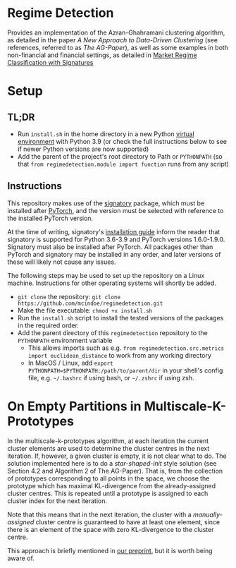 # Regime Detection

Provides an implementation of the Azran-Ghahramani clustering algorithm, as detailed in the paper *A New Approach to Data-Driven Clustering* (see references, referred to as *The AG-Paper*), as well as some examples in both non-financial and financial settings, as detailed in [Market Regime Classification with Signatures](https://arxiv.org/abs/2107.00066)

# Setup

## TL;DR

* Run `install.sh` in the home directory in a new Python [virtual environment](https://www.section.io/engineering-education/introduction-to-virtual-environments-and-dependency-managers/) with Python 3.9 (or check the full instructions below to see if newer Python versions are now supported)
* Add the parent of the project's root directory to Path or `PYTHONPATH` (so that `from regimedetection.module import function` runs from any script)

## Instructions

This repository makes use of the [signatory](https://github.com/patrick-kidger/signatory) package, which must be installed after [PyTorch](https://pytorch.org/), and the version must be selected with reference to the installed PyTorch version.

At the time of writing, signatory's [installation guide](https://signatory.readthedocs.io/en/latest/pages/usage/installation.html) inform the reader that signatory is supported for Python 3.6-3.9 and PyTorch versions 1.6.0-1.9.0. Signatory must also be installed after PyTorch. All packages other than PyTorch and signatory may be installed in any order, and later versions of these will likely not cause any issues.

The following steps may be used to set up the repository on a Linux machine. Instructions for other operating systems will shortly be added.

* `git clone` the repository: `git clone https://github.com/mcindoe/regimedetection.git`
* Make the file executable: `chmod +x install.sh`
* Run the `install.sh` script to install the tested versions of the packages in the required order. 
* Add the parent directory of this `regimedetection` repository to the `PYTHONPATH` environment variable
    - This allows imports such as e.g. `from regimedetection.src.metrics import euclidean_distance` to work from any working directory
    - In MacOS / Linux, add `export PYTHONPATH=$PYTHONPATH:/path/to/parent/dir` in your shell's config file, e.g. `~/.bashrc` if using bash, or `~/.zshrc` if using zsh.

# On Empty Partitions in Multiscale-K-Prototypes

In the multiscale-k-prototypes algorithm, at each iteration the current cluster elements are used to determine the cluster centres in the next iteration. If, however, a given cluster is empty, it is not clear what to do. The solution implemented here is to do a *star-shaped-init* style solution (see Section 4.2 and Algorithm 2 of The AG-Paper). That is, from the collection of prototypes corresponding to all points in the space, we choose the prototype which has maximal KL-divergence from the already-assigned cluster centres. This is repeated until a prototype is assigned to each cluster index for the next iteration.

Note that this means that in the next iteration, the cluster with a *manually-assigned* cluster centre is guaranteed to have at least one element, since there is an element of the space with zero KL-divergence to the cluster centre.

This approach is briefly mentioned in [our preprint](https://arxiv.org/abs/2107.00066), but it is worth being aware of.
